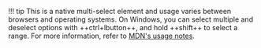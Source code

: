 !!! tip
    This is a native multi-select element and usage varies between browsers and operating systems.
    On Windows, you can select multiple and deselect options with ++ctrl+lbutton++, and hold ++shift++ to select a range.
    For more information, refer to [MDN's usage notes](https://developer.mozilla.org/en-US/docs/Web/HTML/Element/select#selecting_multiple_options).
